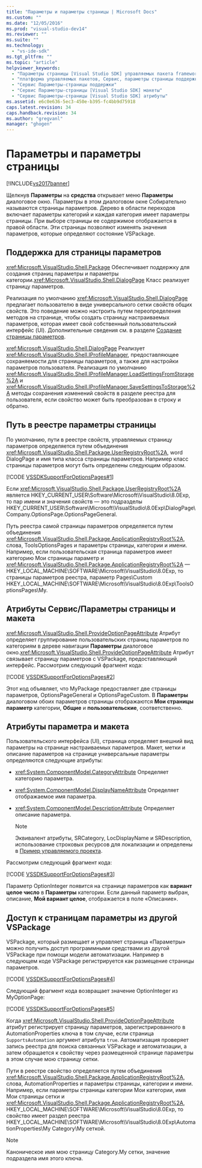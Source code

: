 ```yaml
---
title: "Параметры и параметры страницы | Microsoft Docs"
ms.custom: ""
ms.date: "12/05/2016"
ms.prod: "visual-studio-dev14"
ms.reviewer: ""
ms.suite: ""
ms.technology: 
  - "vs-ide-sdk"
ms.tgt_pltfrm: ""
ms.topic: "article"
helpviewer_keywords: 
  - "Параметры страницы [Visual Studio SDK] управляемых пакета framework поддержка средств"
  - "платформа управляемых пакетов, Сервис, параметры страницы поддержки"
  - "Сервис Параметры-страницы поддержки"
  - "Сервис Параметры-страницы [Visual Studio SDK] макеты"
  - "Сервис Параметры-страницы [Visual Studio SDK] атрибуты"
ms.assetid: e6c0e636-5ec3-450e-b395-fc4bb9d75918
caps.latest.revision: 34
caps.handback.revision: 34
ms.author: "gregvanl"
manager: "ghogen"
---
```

# Параметры и параметры страницы
[!INCLUDE[vs2017banner](../../code-quality/includes/vs2017banner.md)]

Щелкнув **Параметры** на **средства** открывает меню **Параметры** диалоговое окно. Параметры в этом диалоговом окне Собирательно называются страницы параметров. Дерево в области переходов включает параметры категорий и каждая категория имеет параметры страницы. При выборе страницы ее содержимое отображается в правой области. Эти страницы позволяют изменять значения параметров, которые определяют состояние VSPackage.  
  
## Поддержка для страницы параметров  
 <xref:Microsoft.VisualStudio.Shell.Package> Обеспечивает поддержку для создания страниц параметры и параметры категории.<xref:Microsoft.VisualStudio.Shell.DialogPage> Класс реализует страницу параметров.  
  
 Реализация по умолчанию <xref:Microsoft.VisualStudio.Shell.DialogPage> предлагает пользователю в виде универсального сетки свойств общих свойств. Это поведение можно настроить путем переопределения методов на странице, чтобы создать страницу настраиваемых параметров, которая имеет свой собственный пользовательский интерфейс \(UI\). Дополнительные сведения см. в разделе [Создание страницы параметров](../../extensibility/creating-an-options-page.md).  
  
 <xref:Microsoft.VisualStudio.Shell.DialogPage> Реализует <xref:Microsoft.VisualStudio.Shell.IProfileManager>, предоставляющее сохраняемости для страницы параметров, а также для настройки параметров пользователя. Реализация по умолчанию <xref:Microsoft.VisualStudio.Shell.IProfileManager.LoadSettingsFromStorage%2A> и <xref:Microsoft.VisualStudio.Shell.IProfileManager.SaveSettingsToStorage%2A> методы сохранения изменений свойств в разделе реестра для пользователя, если свойство может быть преобразован в строку и обратно.  
  
## Путь в реестре параметры страницы  
 По умолчанию, пути в реестре свойств, управляемых страницу параметров определяется путем объединения <xref:Microsoft.VisualStudio.Shell.Package.UserRegistryRoot%2A>, word DialogPage и имя типа класса страницы параметров. Например класс страницы параметров могут быть определены следующим образом.  
  
 [!CODE [VSSDKSupportForOptionsPages#1](../CodeSnippet/VS_Snippets_VSSDK/vssdksupportforoptionspages#1)]  
  
 Если <xref:Microsoft.VisualStudio.Shell.Package.UserRegistryRoot%2A> является HKEY\_CURRENT\_USER\\Software\\Microsoft\\VisualStudio\\8.0Exp, то пар имени и значения свойств — это подразделы HKEY\_CURRENT\_USER\\Software\\Microsoft\\VisualStudio\\8.0Exp\\DialogPage\\Company.OptionsPage.OptionsPageGeneral.  
  
 Путь реестра самой страницы параметров определяется путем объединения <xref:Microsoft.VisualStudio.Shell.Package.ApplicationRegistryRoot%2A>, слова, ToolsOptionsPages и параметры страницы, категории и имени. Например, если пользовательская страница параметров имеет категорию Мои страницы параметр и <xref:Microsoft.VisualStudio.Shell.Package.ApplicationRegistryRoot%2A> — HKEY\_LOCAL\_MACHINE\\SOFTWARE\\Microsoft\\VisualStudio\\8.0Exp, то страницы параметров реестра, параметр Pages\\Custom HKEY\_LOCAL\_MACHINE\\SOFTWARE\\Microsoft\\VisualStudio\\8.0Exp\\ToolsOptionsPages\\My.  
  
## Атрибуты Сервис\/Параметры страницы и макета  
 <xref:Microsoft.VisualStudio.Shell.ProvideOptionPageAttribute> Атрибут определяет группирование пользовательских страниц параметров по категориям в дереве навигации **Параметры** диалоговое окно.<xref:Microsoft.VisualStudio.Shell.ProvideOptionPageAttribute> Атрибут связывает страницу параметров с VSPackage, предоставляющий интерфейс. Рассмотрим следующий фрагмент кода:  
  
 [!CODE [VSSDKSupportForOptionsPages#2](../CodeSnippet/VS_Snippets_VSSDK/vssdksupportforoptionspages#2)]  
  
 Этот код объявляет, что MyPackage предоставляет две страницы параметров, OptionsPageGeneral и OptionsPageCustom. В **Параметры** диалоговом обоих параметров страницы отображаются **Мои страницы параметр** категории, **Общие** и **пользовательские**, соответственно.  
  
## Атрибуты параметра и макета  
 Пользовательского интерфейса \(UI\), страница определяет внешний вид параметры на странице настраиваемых параметров. Макет, метки и описание параметров на странице универсальные параметры определяются следующие атрибуты:  
  
-   <xref:System.ComponentModel.CategoryAttribute> Определяет категорию параметра.  
  
-   <xref:System.ComponentModel.DisplayNameAttribute> Определяет отображаемое имя параметра.  
  
-   <xref:System.ComponentModel.DescriptionAttribute> Определяет описание параметра.  
  
    > [!NOTE]
    >  Эквивалент атрибуты, SRCategory, LocDisplayName и SRDescription, использование строковых ресурсов для локализации и определены в [Пример управляемого проекта](http://go.microsoft.com/fwlink/?LinkId=122774).  
  
 Рассмотрим следующий фрагмент кода:  
  
 [!CODE [VSSDKSupportForOptionsPages#3](../CodeSnippet/VS_Snippets_VSSDK/vssdksupportforoptionspages#3)]  
  
 Параметр OptionInteger появится на странице параметров как **вариант целое число** в **Параметры** категории. Если данный параметр выбран, описание, **Мой вариант целое**, отображается в поле «Описание».  
  
## Доступ к страницам параметры из другой VSPackage  
 VSPackage, который размещает и управляет страница «Параметры» можно получить доступ программными средствами из другой VSPackage при помощи модели автоматизации. Например в следующем коде VSPackage регистрируется как размещение страницы параметров.  
  
 [!CODE [VSSDKSupportForOptionsPages#4](../CodeSnippet/VS_Snippets_VSSDK/vssdksupportforoptionspages#4)]  
  
 Следующий фрагмент кода возвращает значение OptionInteger из MyOptionPage:  
  
 [!CODE [VSSDKSupportForOptionsPages#5](../CodeSnippet/VS_Snippets_VSSDK/vssdksupportforoptionspages#5)]  
  
 Когда <xref:Microsoft.VisualStudio.Shell.ProvideOptionPageAttribute> атрибут регистрирует страницу параметров, зарегистрированного в AutomationProperties ключа в том случае, если страница `SupportsAutomation` аргумент атрибута `true`. Автоматизация проверяет запись реестра для поиска связанных VSPackage и автоматизации, а затем обращается к свойству через размещенной странице параметры в этом случае мою страницу сетки.  
  
 Пути в реестре свойство определяется путем объединения <xref:Microsoft.VisualStudio.Shell.Package.ApplicationRegistryRoot%2A>, слова, AutomationProperties и параметры страницы, категории и имени. Например, если параметры страницы категории Мои категории, имя Мои страницы сетки и <xref:Microsoft.VisualStudio.Shell.Package.ApplicationRegistryRoot%2A>, HKEY\_LOCAL\_MACHINE\\SOFTWARE\\Microsoft\\VisualStudio\\8.0Exp, то свойство имеет раздел реестра HKEY\_LOCAL\_MACHINE\\SOFTWARE\\Microsoft\\VisualStudio\\8.0Exp\\AutomationProperties\\My Category\\My сеткой.  
  
> [!NOTE]
>  Каноническое имя мою страницу Category.My сетки, значение подраздела имя этого ключа.